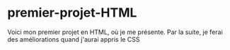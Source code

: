 # premier-projet-HTML
Voici mon premier projet en HTML, où je me présente. Par la suite, je ferai des améliorations quand j'aurai appris le CSS 
